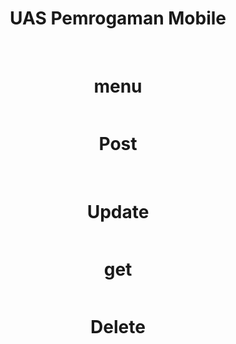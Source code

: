 <div align="center">
  <h1>UAS Pemrogaman Mobile</h1>
</div>

<br>
<div align="center">
  <h1>menu</h1>
  <img src="menu.jpeg" alt="">
</div>

<div align="center">
  <h1>Post</h1>
  <img src="Post.jpeg" alt="">
</div>
<br>

<div align="center">
  <h1>Update</h1>
  <img src="update.jpeg" alt="">
</div>

<div align="center">
  <h1>get</h1>
  <img src="get.jpeg" alt="">
</div>

<div align="center">
  <h1>Delete</h1>
  <img src="delete.jpeg" alt="">
</div>

